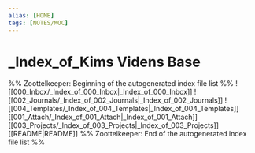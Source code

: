 ```yaml
---
alias: [HOME]
tags: [NOTES/MOC]
---
```

# _Index_of_Kims Videns Base
%% Zoottelkeeper: Beginning of the autogenerated index file list  %%
 ![[000_Inbox/_Index_of_000_Inbox|_Index_of_000_Inbox]]
 ![[002_Journals/_Index_of_002_Journals|_Index_of_002_Journals]]
 ![[004_Templates/_Index_of_004_Templates|_Index_of_004_Templates]]
 [[001_Attach/_Index_of_001_Attach|_Index_of_001_Attach]]
 [[003_Projects/_Index_of_003_Projects|_Index_of_003_Projects]]
 [[README|README]]
%% Zoottelkeeper: End of the autogenerated index file list  %%
